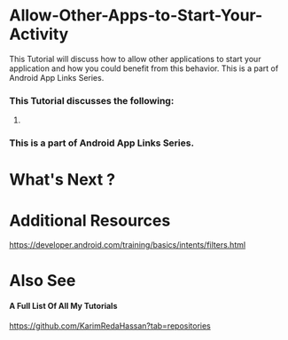 # Allow-Other-Apps-to-Start-Your-Activity
This Tutorial will discuss how to allow other applications to start your application and how you could benefit from this behavior. This is a part of Android App Links Series.

### This Tutorial discusses the following:
1. 

### This is a part of Android App Links Series.

# What's Next ?


# Additional Resources

https://developer.android.com/training/basics/intents/filters.html

# Also See

#### A Full List Of All My Tutorials

https://github.com/KarimRedaHassan?tab=repositories
